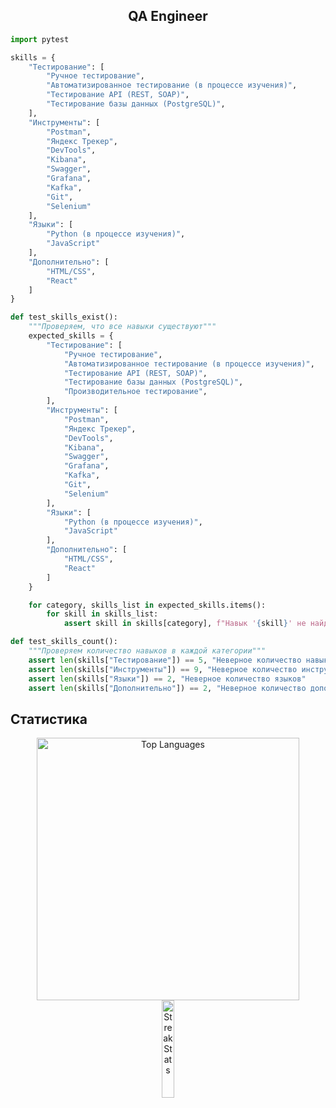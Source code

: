 ## <div align="center">QA Engineer</div>

```python
import pytest

skills = {
    "Тестирование": [
        "Ручное тестирование",
        "Автоматизированное тестирование (в процессе изучения)",
        "Тестирование API (REST, SOAP)",
        "Тестирование базы данных (PostgreSQL)",
    ],
    "Инструменты": [
        "Postman",
        "Яндекс Трекер",
        "DevTools",
        "Kibana",
        "Swagger",
        "Grafana",
        "Kafka",
        "Git",
        "Selenium"
    ],
    "Языки": [
        "Python (в процессе изучения)",
        "JavaScript"
    ],
    "Дополнительно": [
        "HTML/CSS",
        "React"
    ]
}

def test_skills_exist():
    """Проверяем, что все навыки существуют"""
    expected_skills = {
        "Тестирование": [
            "Ручное тестирование", 
            "Автоматизированное тестирование (в процессе изучения)", 
            "Тестирование API (REST, SOAP)",
            "Тестирование базы данных (PostgreSQL)",
            "Производительное тестирование",
        ],
        "Инструменты": [
            "Postman", 
            "Яндекс Трекер", 
            "DevTools", 
            "Kibana", 
            "Swagger", 
            "Grafana", 
            "Kafka",
            "Git",
            "Selenium"
        ],
        "Языки": [
            "Python (в процессе изучения)", 
            "JavaScript"
        ],
        "Дополнительно": [
            "HTML/CSS", 
            "React"
        ]
    }

    for category, skills_list in expected_skills.items():
        for skill in skills_list:
            assert skill in skills[category], f"Навык '{skill}' не найден в категории '{category}'"

def test_skills_count():
    """Проверяем количество навыков в каждой категории"""
    assert len(skills["Тестирование"]) == 5, "Неверное количество навыков в тестировании"
    assert len(skills["Инструменты"]) == 9, "Неверное количество инструментов"
    assert len(skills["Языки"]) == 2, "Неверное количество языков"
    assert len(skills["Дополнительно"]) == 2, "Неверное количество дополнительных знаний"
```

## Статистика

<p align="center">
  <img src="https://github-readme-stats.vercel.app/api/top-langs/?username=wleha1&theme=dark&show_icons=true&hide_border=true&layout=compact" alt="Top Languages" width="420" />
  <img src="https://github-readme-streak-stats.herokuapp.com/?user=wleha1&theme=dark&hide_border=true" alt="Streak Stats" width="20%" />
</p>
